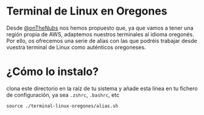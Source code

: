 # Terminal de Linux en Oregones
Desde [@onTheNubs](https://www.twitch.tv/onthenubs) nos hemos propuesto que, ya que vamos a tener una región propia de AWS, adaptemos nuestros terminales al idioma oregonés.
Por ello, os ofrecemos una serie de alias con las que podréis trabajar desde vuestra terminal de Linux como auténticos oregoneses.

# ¿Cómo lo instalo?

clona este directorio en la raíz de tu sistema y añade esta línea en tu fichero de configuración, ya sea `.zshrc`, `.bashrc`, etc

```
source ./terminal-linux-oregones/alias.sh
```
